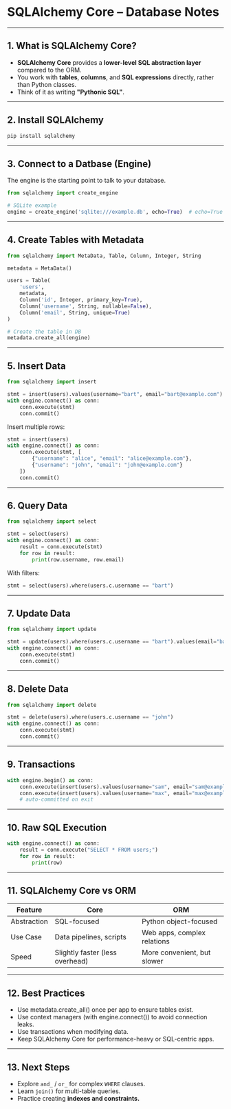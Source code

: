 # SQLAlchemy Core – Database Notes

---

## 1. What is SQLAlchemy Core?

- **SQLAlchemy Core** provides a **lower-level SQL abstraction layer** compared to the ORM.  
- You work with **tables**, **columns**, and **SQL expressions** directly, rather than Python classes.  
- Think of it as writing **"Pythonic SQL"**.

---

## 2. Install SQLAlchemy

```bash
pip install sqlalchemy
```

---

## 3. Connect to a Datbase (Engine)

The engine is the starting point to talk to your database.

```python
from sqlalchemy import create_engine

# SQLite example
engine = create_engine('sqlite:///example.db', echo=True)  # echo=True logs SQL statements
```

---

## 4. Create Tables with Metadata

```python
from sqlalchemy import MetaData, Table, Column, Integer, String

metadata = MetaData()

users = Table(
    'users',
    metadata,
    Column('id', Integer, primary_key=True),
    Column('username', String, nullable=False),
    Column('email', String, unique=True)
)

# Create the table in DB
metadata.create_all(engine)
```

---

## 5. Insert Data

```python
from sqlalchemy import insert

stmt = insert(users).values(username="bart", email="bart@example.com")
with engine.connect() as conn:
    conn.execute(stmt)
    conn.commit()
```

Insert multiple rows:

```python
stmt = insert(users)
with engine.connect() as conn:
    conn.execute(stmt, [
        {"username": "alice", "email": "alice@example.com"},
        {"username": "john", "email": "john@example.com"}
    ])
    conn.commit()
```

---

## 6. Query Data

```python
from sqlalchemy import select

stmt = select(users)
with engine.connect() as conn:
    result = conn.execute(stmt)
    for row in result:
        print(row.username, row.email)
```

With filters:

```python
stmt = select(users).where(users.c.username == "bart")
```

---

## 7. Update Data

```python
from sqlalchemy import update

stmt = update(users).where(users.c.username == "bart").values(email="bart_new@example.com")
with engine.connect() as conn:
    conn.execute(stmt)
    conn.commit()
```

---

## 8. Delete Data

```python
from sqlalchemy import delete

stmt = delete(users).where(users.c.username == "john")
with engine.connect() as conn:
    conn.execute(stmt)
    conn.commit()
```

---

## 9. Transactions

```python
with engine.begin() as conn:
    conn.execute(insert(users).values(username="sam", email="sam@example.com"))
    conn.execute(insert(users).values(username="max", email="max@example.com"))
    # auto-committed on exit
```

---

## 10. Raw SQL Execution

```python
with engine.connect() as conn:
    result = conn.execute("SELECT * FROM users;")
    for row in result:
        print(row)
```

---

## 11. SQLAlchemy Core vs ORM

|Feature | Core | ORM|
|-----|-------|---------|
|Abstraction | SQL-focused | Python object-focused|
|Use Case | Data pipelines, scripts | Web apps, complex relations|
|Speed | Slightly faster (less overhead) | More convenient, but slower|

---

## 12. Best Practices

<ul>
    <li>Use metadata.create_all() once per app to ensure tables exist.</li>
    <li>Use context managers (with engine.connect()) to avoid connection leaks. </li>
    <li>Use transactions when modifying data.</li>
    <li>Keep SQLAlchemy Core for performance-heavy or SQL-centric apps.</li>
</ul>

---

## 13. Next Steps

<ul>
    <li>Explore <code>and_</code> / <code>or_</code> for complex <code>WHERE</code> clauses.</li>
    <li>Learn <code>join()</code> for multi-table queries.</li>
    <li>Practice creating <strong>indexes and constraints.</strong></li>
</ul>
